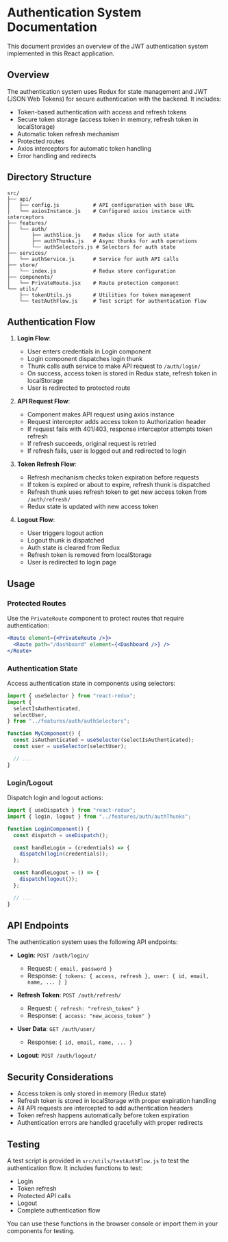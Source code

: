 # Authentication System Documentation

This document provides an overview of the JWT authentication system implemented in this React application.

## Overview

The authentication system uses Redux for state management and JWT (JSON Web Tokens) for secure authentication with the backend. It includes:

- Token-based authentication with access and refresh tokens
- Secure token storage (access token in memory, refresh token in localStorage)
- Automatic token refresh mechanism
- Protected routes
- Axios interceptors for automatic token handling
- Error handling and redirects

## Directory Structure

```
src/
├── api/
│   ├── config.js           # API configuration with base URL
│   └── axiosInstance.js    # Configured axios instance with interceptors
├── features/
│   └── auth/
│       ├── authSlice.js    # Redux slice for auth state
│       ├── authThunks.js   # Async thunks for auth operations
│       └── authSelectors.js # Selectors for auth state
├── services/
│   └── authService.js      # Service for auth API calls
├── store/
│   └── index.js            # Redux store configuration
├── components/
│   └── PrivateRoute.jsx    # Route protection component
└── utils/
    ├── tokenUtils.js       # Utilities for token management
    └── testAuthFlow.js     # Test script for authentication flow
```

## Authentication Flow

1. **Login Flow**:

   - User enters credentials in Login component
   - Login component dispatches login thunk
   - Thunk calls auth service to make API request to `/auth/login/`
   - On success, access token is stored in Redux state, refresh token in localStorage
   - User is redirected to protected route

2. **API Request Flow**:

   - Component makes API request using axios instance
   - Request interceptor adds access token to Authorization header
   - If request fails with 401/403, response interceptor attempts token refresh
   - If refresh succeeds, original request is retried
   - If refresh fails, user is logged out and redirected to login

3. **Token Refresh Flow**:

   - Refresh mechanism checks token expiration before requests
   - If token is expired or about to expire, refresh thunk is dispatched
   - Refresh thunk uses refresh token to get new access token from `/auth/refresh/`
   - Redux state is updated with new access token

4. **Logout Flow**:
   - User triggers logout action
   - Logout thunk is dispatched
   - Auth state is cleared from Redux
   - Refresh token is removed from localStorage
   - User is redirected to login page

## Usage

### Protected Routes

Use the `PrivateRoute` component to protect routes that require authentication:

```jsx
<Route element={<PrivateRoute />}>
  <Route path="/dashboard" element={<Dashboard />} />
</Route>
```

### Authentication State

Access authentication state in components using selectors:

```jsx
import { useSelector } from "react-redux";
import {
  selectIsAuthenticated,
  selectUser,
} from "../features/auth/authSelectors";

function MyComponent() {
  const isAuthenticated = useSelector(selectIsAuthenticated);
  const user = useSelector(selectUser);

  // ...
}
```

### Login/Logout

Dispatch login and logout actions:

```jsx
import { useDispatch } from "react-redux";
import { login, logout } from "../features/auth/authThunks";

function LoginComponent() {
  const dispatch = useDispatch();

  const handleLogin = (credentials) => {
    dispatch(login(credentials));
  };

  const handleLogout = () => {
    dispatch(logout());
  };

  // ...
}
```

## API Endpoints

The authentication system uses the following API endpoints:

- **Login**: `POST /auth/login/`

  - Request: `{ email, password }`
  - Response: `{ tokens: { access, refresh }, user: { id, email, name, ... } }`

- **Refresh Token**: `POST /auth/refresh/`

  - Request: `{ refresh: "refresh_token" }`
  - Response: `{ access: "new_access_token" }`

- **User Data**: `GET /auth/user/`

  - Response: `{ id, email, name, ... }`

- **Logout**: `POST /auth/logout/`

## Security Considerations

- Access token is only stored in memory (Redux state)
- Refresh token is stored in localStorage with proper expiration handling
- All API requests are intercepted to add authentication headers
- Token refresh happens automatically before token expiration
- Authentication errors are handled gracefully with proper redirects

## Testing

A test script is provided in `src/utils/testAuthFlow.js` to test the authentication flow. It includes functions to test:

- Login
- Token refresh
- Protected API calls
- Logout
- Complete authentication flow

You can use these functions in the browser console or import them in your components for testing.
